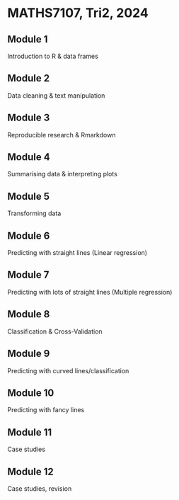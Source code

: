 # MATHS7107, Tri2, 2024

## Module 1
Introduction to R & data frames
## Module 2
Data cleaning & text manipulation
## Module 3
Reproducible research & Rmarkdown
## Module 4
Summarising data & interpreting plots
## Module 5
Transforming data
## Module 6
Predicting with straight lines (Linear regression)
## Module 7
Predicting with lots of straight lines (Multiple regression)
## Module 8
Classification & Cross-Validation
## Module 9
Predicting with curved lines/classification
## Module 10
Predicting with fancy lines
## Module 11
Case studies
## Module 12
Case studies, revision